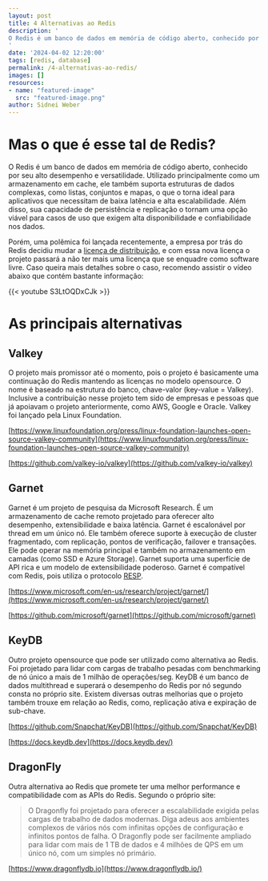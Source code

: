 ```yaml
---
layout: post
title: 4 Alternativas ao Redis
description: '
O Redis é um banco de dados em memória de código aberto, conhecido por seu alto desempenho e versatilidade. Entretanto um polêmica foi criada recentemente com a alteração do tipo de licença, deixando de ser um software livre. Diversas empresas já estão correndo para criar ou buscar alternativas que sejam mais atrativas e com certeza olhem para a comunidade.
'
date: '2024-04-02 12:20:00'
tags: [redis, database]
permalink: /4-alternativas-ao-redis/
images: []
resources:
- name: "featured-image"
  src: "featured-image.png"
author: Sidnei Weber
---
```

<!--more-->

# Mas o que é esse tal de Redis? 

O Redis é um banco de dados em memória de código aberto, conhecido por seu alto desempenho e versatilidade. Utilizado principalmente como um armazenamento em cache, ele também suporta estruturas de dados complexas, como listas, conjuntos e mapas, o que o torna ideal para aplicativos que necessitam de baixa latência e alta escalabilidade. Além disso, sua capacidade de persistência e replicação o tornam uma opção viável para casos de uso que exigem alta disponibilidade e confiabilidade nos dados.

Porém, uma polêmica foi lançada recentemente, a empresa por trás do Redis decidiu mudar a [licença de distribuição](https://github.com/redis/redis/pull/13157), e com essa nova licença o projeto passará a não ter mais uma licença que se enquadre como software livre. Caso queira mais detalhes sobre o caso, recomendo assistir o vídeo abaixo que contém bastante informação:

{{< youtube S3LtOQDxCJk >}}

# As principais alternativas

## Valkey

O projeto mais promissor até o momento, pois o projeto é basicamente uma continuação do Redis mantendo as licenças no modelo opensource. O nome é baseado na estrutura do banco, chave-valor (key-value = Valkey). Inclusive a contribuição nesse projeto tem sido de empresas e pessoas que já apoiavam o projeto anteriormente, como AWS, Google e Oracle. Valkey foi lançado pela Linux Foundation.

[https://www.linuxfoundation.org/press/linux-foundation-launches-open-source-valkey-community](https://www.linuxfoundation.org/press/linux-foundation-launches-open-source-valkey-community)

[https://github.com/valkey-io/valkey](https://github.com/valkey-io/valkey)

## Garnet

Garnet é um projeto de pesquisa da Microsoft Research. É um armazenamento de cache remoto projetado para oferecer alto desempenho, extensibilidade e baixa latência. Garnet é escalonável por thread em um único nó. Ele também oferece suporte à execução de cluster fragmentado, com replicação, pontos de verificação, failover e transações. Ele pode operar na memória principal e também no armazenamento em camadas (como SSD e Azure Storage). Garnet suporta uma superfície de API rica e um modelo de extensibilidade poderoso. Garnet é compatível com Redis, pois utiliza o protocolo [RESP](https://redis.io/docs/reference/protocol-spec/).

[https://www.microsoft.com/en-us/research/project/garnet/](https://www.microsoft.com/en-us/research/project/garnet/)

[https://github.com/microsoft/garnet](https://github.com/microsoft/garnet)

## KeyDB

Outro projeto opensource que pode ser utilizado como alternativa ao Redis. Foi projetado para lidar com cargas de trabalho pesadas com benchmarking de nó único a mais de 1 milhão de operações/seg. KeyDB é um banco de dados multithread e superará o desempenho do Redis por nó segundo consta no próprio site. Existem diversas outras melhorias que o projeto também trouxe em relação ao Redis, como, replicação ativa e expiração de sub-chave.

[https://github.com/Snapchat/KeyDB](https://github.com/Snapchat/KeyDB)

[https://docs.keydb.dev](https://docs.keydb.dev/)

## DragonFly

Outra alternativa ao Redis que promete ter uma melhor performance e compatibilidade com as APIs do Redis. Segundo o próprio site:

>O Dragonfly foi projetado para oferecer a escalabilidade exigida pelas cargas de trabalho de dados modernas. Diga adeus aos ambientes complexos de vários nós com infinitas opções de configuração e infinitos pontos de falha. O Dragonfly pode ser facilmente ampliado para lidar com mais de 1 TB de dados e 4 milhões de QPS em um único nó, com um simples nó primário.

[https://www.dragonflydb.io](https://www.dragonflydb.io/)